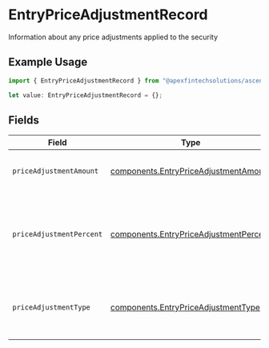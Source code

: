 # EntryPriceAdjustmentRecord

Information about any price adjustments applied to the security

## Example Usage

```typescript
import { EntryPriceAdjustmentRecord } from "@apexfintechsolutions/ascend-sdk/models/components";

let value: EntryPriceAdjustmentRecord = {};
```

## Fields

| Field                                                                                                    | Type                                                                                                     | Required                                                                                                 | Description                                                                                              | Example                                                                                                  |
| -------------------------------------------------------------------------------------------------------- | -------------------------------------------------------------------------------------------------------- | -------------------------------------------------------------------------------------------------------- | -------------------------------------------------------------------------------------------------------- | -------------------------------------------------------------------------------------------------------- |
| `priceAdjustmentAmount`                                                                                  | [components.EntryPriceAdjustmentAmount](../../models/components/entrypriceadjustmentamount.md)           | :heavy_minus_sign:                                                                                       | Total monetary value of the price_adjustment                                                             | {<br/>"value": "0.25"<br/>}                                                                              |
| `priceAdjustmentPercent`                                                                                 | [components.EntryPriceAdjustmentPercent](../../models/components/entrypriceadjustmentpercent.md)         | :heavy_minus_sign:                                                                                       | The percent at which the price was adjusted. Expressed as a number from 0.00-100 (rounded to 2 decimals) | {<br/>"value": "0.25"<br/>}                                                                              |
| `priceAdjustmentType`                                                                                    | [components.EntryPriceAdjustmentType](../../models/components/entrypriceadjustmenttype.md)               | :heavy_minus_sign:                                                                                       | The type of price adjustment being applied by the broker to the net price of the security                | MARKUP                                                                                                   |